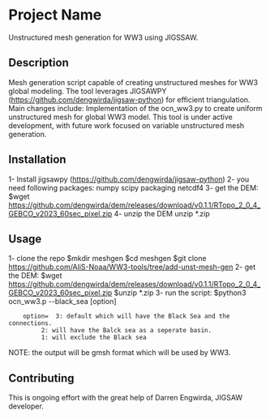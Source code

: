 # Project Name
Unstructured mesh generation for WW3 using JIGSSAW.
## Description
Mesh generation script capable of creating unstructured meshes for WW3 global modeling. The tool leverages JIGSAWPY (https://github.com/dengwirda/jigsaw-python) for efficient triangulation.
Main changes include:
Implementation of the ocn_ww3.py to create uniform unstructured mesh for global WW3 model.
This tool is under active development, with future work focused on variable unstructured mesh generation.

## Installation

1- Install jigsawpy (https://github.com/dengwirda/jigsaw-python)
2- you need following packages:
	numpy
        scipy
	packaging
	netcdf4
3- get the DEM:
	$wget https://github.com/dengwirda/dem/releases/download/v0.1.1/RTopo_2_0_4_GEBCO_v2023_60sec_pixel.zip
4- unzip the DEM 
	unzip *.zip
 


## Usage
1- clone the repo
	$mkdir meshgen
	$cd meshgen
	$git clone https://github.com/AliS-Noaa/WW3-tools/tree/add-unst-mesh-gen
2- get the DEM:
        $wget https://github.com/dengwirda/dem/releases/download/v0.1.1/RTopo_2_0_4_GEBCO_v2023_60sec_pixel.zip
        $unzip *.zip
3- run the script:
	$python3 ocn_ww3.p --black_sea [option]
		
		option=  3: default which will have the Black Sea and the connections.
			 2: will have the Balck sea as a seperate basin.
			 1: will exclude the Black sea

NOTE: the output will be gmsh format which will be used by WW3.

## Contributing
This is ongoing effort with the great help of Darren Engwirda, JIGSAW developer.
